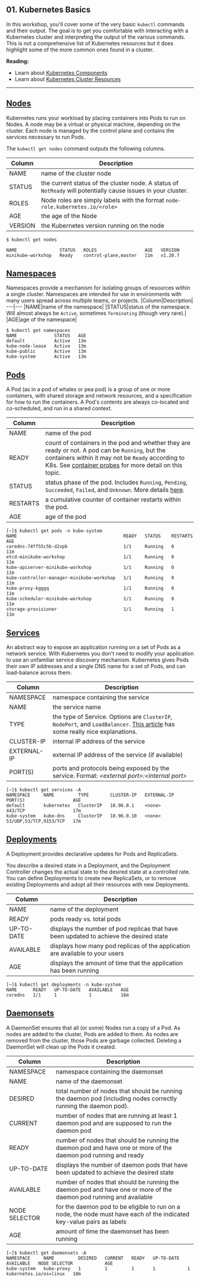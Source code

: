 ## 01. Kubernetes Basics

In this workshop, you'll cover some of the very basic `kubectl` commands and their output.  The goal is to get you comfortable with interacting with a Kubernetes cluster and interpreting the output of the various commands.  This is not a comprehensive list of Kubernetes resources but it does highlight some of the more common ones found in a cluster.

**Reading:**
* Learn about [Kubernetes Components](https://kubernetes.io/docs/concepts/overview/components/)
* Learn about [Kubernetes Cluster Resources](https://kubernetes.io/docs/reference/kubernetes-api/cluster-resources/)

---

## [Nodes](https://kubernetes.io/docs/concepts/architecture/nodes/)

Kubernetes runs your workload by placing containers into Pods to run on Nodes. A node may be a virtual or physical machine, depending on the cluster. Each node is managed by the control plane and contains the services necessary to run Pods.

The `kubectl get nodes` command outputs the following columns.

|Column|Description|
---|---
|NAME|name of the cluster node|
|STATUS|the current status of the cluster node. A status of `NotReady` will potentially cause issues in your cluster.|
|ROLES|Node roles are simply labels with the format `node-role.kubernetes.io/<role>`|
|AGE|the age of the Node|
|VERSION|the Kubernetes version running on the node|

```
$ kubectl get nodes
```
```
NAME                STATUS   ROLES                  AGE   VERSION
minikube-workshop   Ready    control-plane,master   11m   v1.20.7
```



## [Namespaces](https://kubernetes.io/docs/concepts/overview/working-with-objects/namespaces/)

Namespaces provide a mechanism for isolating groups of resources within a single cluster. Namespaces are intended for use in environments with many users spread across multiple teams, or projects.
|Column|Description|
---|---
|NAME|name of the namespace|
|STATUS|status of the namespace. Will almost always be `Active`, sometimes `Terminating` (though very rare).|
|AGE|age of the namespace|

```
$ kubectl get namespaces
NAME              STATUS   AGE
default           Active   13m
kube-node-lease   Active   13m
kube-public       Active   13m
kube-system       Active   13m
```

## [Pods](https://kubernetes.io/docs/concepts/workloads/pods/)

A Pod (as in a pod of whales or pea pod) is a group of one or more containers, with shared storage and network resources, and a specification for how to run the containers. A Pod's contents are always co-located and co-scheduled, and run in a shared context.

|Column|Description|
---|---
|NAME|name of the pod|
|READY|count of containers in the pod and whether they are ready or not. A pod can be `Running`, but the containers within it may not be `Ready` according to K8s.  See [container probes](https://kubernetes.io/docs/concepts/workloads/pods/pod-lifecycle/#container-probes) for more detail on this topic.|
|STATUS|status phase of the pod.  Includes `Running`, `Pending`, `Succeeded`, `Failed`, and `Unknown`.  More details [here](https://kubernetes.io/docs/concepts/workloads/pods/pod-lifecycle/#pod-phase).|
|RESTARTS|a cumulative counter of container restarts within the pod.|
|AGE|age of the pod|

```
[~]$ kubectl get pods -n kube-system
NAME                                        READY   STATUS    RESTARTS   AGE
coredns-74ff55c5b-d2vpb                     1/1     Running   0          11m
etcd-minikube-workshop                      1/1     Running   0          11m
kube-apiserver-minikube-workshop            1/1     Running   0          11m
kube-controller-manager-minikube-workshop   1/1     Running   0          11m
kube-proxy-kgggq                            1/1     Running   0          11m
kube-scheduler-minikube-workshop            1/1     Running   0          11m
storage-provisioner                         1/1     Running   1          11m
```


## [Services](https://kubernetes.io/docs/concepts/services-networking/service/)

An abstract way to expose an application running on a set of Pods as a network service.
With Kubernetes you don't need to modify your application to use an unfamiliar service discovery mechanism. Kubernetes gives Pods their own IP addresses and a single DNS name for a set of Pods, and can load-balance across them.

|Column|Description|
---|---
|NAMESPACE|namespace containing the service|
|NAME|the service name|
|TYPE|the type of Service.  Options are `ClusterIP`, `NodePort`, and `LoadBalancer`.  [This article](https://medium.com/swlh/kubernetes-services-simply-visually-explained-2d84e58d70e5) has some really nice explanations. |
|CLUSTER-IP|internal IP address of the service|
|EXTERNAL-IP|external IP address of the service (if available)|
|PORT(S)|ports and protocols being exposed by the service. Format: _\<external port\>:\<internal port\>_|

```
[~]$ kubectl get services -A
NAMESPACE     NAME         TYPE        CLUSTER-IP   EXTERNAL-IP   PORT(S)                  AGE
default       kubernetes   ClusterIP   10.96.0.1    <none>        443/TCP                  17m
kube-system   kube-dns     ClusterIP   10.96.0.10   <none>        53/UDP,53/TCP,9153/TCP   17m
```

## [Deployments](https://kubernetes.io/docs/concepts/workloads/controllers/deployment/)

A Deployment provides declarative updates for Pods and ReplicaSets.

You describe a desired state in a Deployment, and the Deployment Controller changes the actual state to the desired state at a controlled rate. You can define Deployments to create new ReplicaSets, or to remove existing Deployments and adopt all their resources with new Deployments.

|Column|Description|
---|---
|NAME|name of the deployment|
|READY|pods ready vs. total pods|
|UP-TO-DATE|displays the number of pod replicas that have been updated to achieve the desired state|
|AVAILABLE|displays how many pod replicas of the application are available to your users|
|AGE|displays the amount of time that the application has been running|
```
[~]$ kubectl get deployments -n kube-system
NAME      READY   UP-TO-DATE   AVAILABLE   AGE
coredns   1/1     1            1           16m
```

## [Daemonsets](https://kubernetes.io/docs/concepts/workloads/controllers/daemonset/)

A DaemonSet ensures that all (or some) Nodes run a copy of a Pod. As nodes are added to the cluster, Pods are added to them. As nodes are removed from the cluster, those Pods are garbage collected. Deleting a DaemonSet will clean up the Pods it created.

|Column|Description|
---|---
|NAMESPACE|namespace containing the daemonset|
|NAME|name of the daemonset|
|DESIRED|total number of nodes that should be running the daemon pod (including nodes correctly running the daemon pod).|
|CURRENT|number of nodes that are running at least 1 daemon pod and are supposed to run the daemon pod|
|READY|number of nodes that should be running the daemon pod and have one or more of the daemon pod running and ready|
|UP-TO-DATE|displays the number of daemon pods that have been updated to achieve the desired state|
|AVAILABLE|number of nodes that should be running the daemon pod and have one or more of the daemon pod running and available|
|NODE SELECTOR|for the daemon pod to be eligible to run on a node, the node must have each of the indicated key-value pairs as labels|
|AGE|amount of time the daemonset has been running|
```
[~]$ kubectl get daemonsets -A
NAMESPACE     NAME         DESIRED   CURRENT   READY   UP-TO-DATE   AVAILABLE   NODE SELECTOR            AGE
kube-system   kube-proxy   1         1         1       1            1           kubernetes.io/os=linux   18m
```